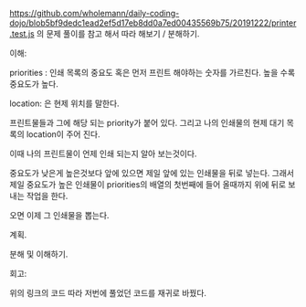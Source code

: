 
 <https://github.com/wholemann/daily-coding-dojo/blob5bf9dedc1ead2ef5d17eb8dd0a7ed00435569b75/20191222/printer.test.js> 의 문제 풀이를 참고 해서 따라 해보기 / 분해하기.


이해: 

priorities : 인쇄 목록의 중요도 혹은 먼저 프린트 해야하는 숫자를 가르친다. 높을 수록 중요도가 높다.

location: 은 현제 위치를 말한다.

프린트물들과 그에 해당 되는 priority가 붙어 있다. 그리고 나의 인쇄물의 현제 대기 목록의 location이 주어 진다.

이때 나의 프린트물이 언제 인쇄 되는지 알아 보는것이다. 

중요도가 낮은게 높은것보다 앞에 있으면 제일 앞에 있는 인쇄물을 뒤로 넣는다. 그래서 제일 중요도가 높은 인쇄물이 priorities의 배열의 첫번째에 들어 올때까지 위에 뒤로 보내는 작업을 한다.

오면 이제 그 인쇄물을 뽑는다.

계획.

분해 및 이해하기.

회고:

위의 링크의 코드 따라 저번에 풀었던 코드를 재귀로 바꿨다.